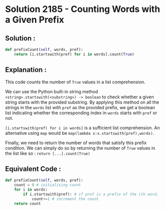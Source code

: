 # Solution 2185 - Counting Words with a Given Prefix

## Solution : 

```python
def prefixCount(self, words, pref):
    return [i.startswith(pref) for i in words].count(True)
```

## Explanation : 

This code counts the number of `True` values in a list comprehension.

We can use the Python built-in string method `<string>.startswith(<substring>) -> boolean` to check whether a given string starts with the provided substring. By applying this method on all the strings in the `words` list with `pref` as the provided prefix, we get a boolean list indicating whether the corresponding index in `words` starts with `pref` or not.

`[i.startswith(pref) for i in words]` is a sufficient list comprehension. An alternative using `map` would be `map(lambda x:x.startswith(pref),words)`.

Finally, we need to return the number of words that satisfy this prefix condition. We can simply do so by returning the number of `True` values in the list like so : `return [...].count(True)`

## Equivalent Code : 

```python
def prefixCount(self, words, pref):
    count = 0 # initialising count
    for i in words:
        if i.startswith(pref): # if pref is a prefix of the ith word,
            count+=1 # increment the count
    return count
```